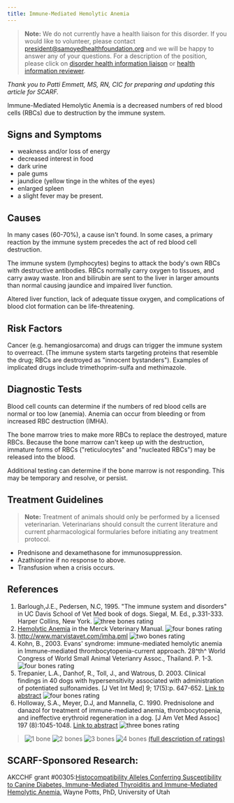 ```yaml
---
title: Immune-Mediated Hemolytic Anemia
---
```

> **Note:** We do not currently have a health liaison for this disorder.
> If you would like to volunteer, please contact
> [president@samoyedhealthfoundation.org](mailto:president@samoyedhealthfoundation.org?subject=Questions%20about%20becoming%20a%20Health%20Information%20Liaison%20or%20Reviewer)
> and we will be happy to answer any of your questions.
> For a description of the position, please click on
> [disorder health information liaison](/become-a-health-information-liaison)
> or
> [health information reviewer](/become-a-health-information-reviewer).

*Thank you to Patti Emmett, MS, RN, CIC for preparing and updating this article for SCARF.*

Immune-Mediated Hemolytic Anemia is a decreased numbers of red blood cells (RBCs) due to destruction by the
immune system.

## Signs and Symptoms

* weakness and/or loss of energy
* decreased interest in food
* dark urine
* pale gums
* jaundice (yellow tinge in the whites of the eyes)
* enlarged spleen
* a slight fever may be present.

## Causes

In many cases (60-70%), a cause isn't found.  In some cases, a primary
reaction by the immune system precedes the act of red blood cell
destruction.

The immune system (lymphocytes) begins to attack the body's own RBCs
with destructive antibodies. RBCs normally carry oxygen to tissues, and
carry away waste.  Iron and bilirubin are sent to the liver in larger
amounts than normal causing jaundice and impaired liver function.

Altered liver function, lack of adequate tissue oxygen, and
complications of blood clot formation can be life-threatening.

## Risk Factors

Cancer (e.g. hemangiosarcoma) and drugs can trigger the immune system to
overreact.  (The immune system starts targeting proteins that resemble
the drug; RBCs are destroyed as "innocent bystanders").  Examples of
implicated drugs include trimethoprim-sulfa and methimazole.

## Diagnostic Tests

Blood cell counts can determine if the numbers of red blood cells are
normal or too low (anemia).  Anemia can occur from bleeding or from
increased RBC destruction (IMHA).

The bone marrow tries to make more RBCs to replace the destroyed, mature
RBCs.  Because the bone marrow can't keep up with the destruction,
immature forms of RBCs ("reticulocytes" and "nucleated RBCs") may be
released into the blood.

Additional testing can determine if the bone marrow is not responding.
This may be temporary and resolve, or persist.

## Treatment Guidelines

> **Note:** Treatment of animals should only be performed by a licensed
> veterinarian. Veterinarians should consult the current literature and
> current pharmacological formularies before initiating any treatment
> protocol.

* Prednisone and dexamethasone for immunosuppression.
* Azathioprine if no response to above.
* Transfusion when a crisis occurs.

## References

1. Barlough,J.E., Pedersen, N.C, 1995. "The immune system and
   disorders" in UC Davis School of Vet Med book of dogs.  Siegal, M.
   Ed., p.331-333. Harper Collins, New York. ![three bones
   rating](/img/3-bones.gif)
2. [Hemolytic
   Anemia](https://www.merckvetmanual.com/circulatory-system/anemia/hemolytic-anemia-in-animals)
   in the Merck Veterinary Manual.  ![four bones
   rating](/img/4-bones.gif)
3. <http://www.marvistavet.com/imha.pml>
   ![two bones
   rating](/img/2-bones.gif)
4. Kohn, B., 2003.  Evans' syndrome: immune-mediated hemolytic anemia
   in Immune-mediated thrombocytopenia-current approach.  28^th^ World
   Congress of World Small Animal Veterianry Assoc., Thailand. P. 1-3.
   ![four bones
   rating](/img/4-bones.gif)
5. Trepanier, L.A., Danhof, R., Toll, J., and Watrous, D.  2003.
   Clinical findings in 40 dogs with hypersensitivity associated with
   administration of potentiated sulfonamides.  \[J Vet Int
   Med] 9; 17(5):p. 647-652. [Link to
   abstract](http://www.ncbi.nlm.nih.gov/entrez/query.fcgi?db=pubmed&cmd=Retrieve&dopt=AbstractPlus&list_uids=14529130&query_hl=5&itool=pubmed_docsum)
   ![four bones
   rating](/img/4-bones.gif)
6. Holloway, S.A., Meyer, D.J, and Mannella, C. 1990.  Prednisolone and
   danazol for treatment of immune-mediated anemia, thrombocytopenia,
   and ineffective erythroid regeneration in a dog.  \[J Am Vet Med
   Assoc]  197 (8):1045-1048. [Link to
   abstract](http://www.ncbi.nlm.nih.gov/entrez/query.fcgi?db=pubmed&cmd=Retrieve&dopt=AbstractPlus&list_uids=2243038&query_hl=7&itool=pubmed_docsum) ![three
   bones rating](/img/3-bones.gif)

> ![1 bone](/img/1-bone.gif)
> ![2 bones](/img/2-bones.gif)
> ![3 bones](/img/3-bones.gif)
> ![4 bones](/img/4-bones.gif)
> [(full description of ratings)](/diseases/ratings-what-do-they-mean)

## SCARF-Sponsored Research:

AKCCHF grant #00305:[Histocompatibility Alleles Conferring
Susceptibility to Canine Diabetes, Immune-Mediated Thyroiditis and
Immune-Mediated Hemolytic
Anemia.](/research/current-studies/akcchf-grant-305)  Wayne Potts, PhD, University of Utah